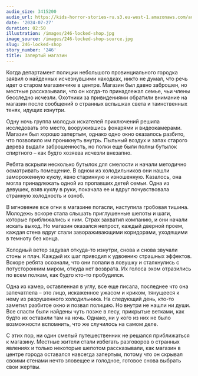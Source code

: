 ```yaml
---
audio_size: 3415200
audio_url: https://kids-horror-stories-ru.s3.eu-west-1.amazonaws.com/audio/246-locked-shop.mp3
date: '2024-07-27'
duration: 02:50
illustration: /images/246-locked-shop.jpg
image_source: /images/246-locked-shop-source.jpg
slug: 246-locked-shop
story_number: '246'
title: Запертый магазин
---
```


Когда департамент полиции небольшого провинциального городка заявил о найденных исчезнувшими находках, никто не думал, что речь идет о старом магазинчике в центре. Магазин был давно заброшен, но местные рассказывали, что он когда-то принадлежал семье, чьи члены бесследно исчезли. Охотники за привидениями обратили внимание на магазин после сообщений о странных вспышках света и таинственных тенях, идущих изнутри.

Одну ночь группа молодых искателей приключений решила исследовать это место, вооружившись фонарями и видеокамерами. Магазин был хорошо запертым, однако одно окно оказалось разбито, что позволило им проникнуть внутрь. Пыльный воздух и запах старого дерева выдали заброшенность, но полки еще были полны бутылок спиртного – как будто хозяева исчезли внезапно.

Ребята вскрыли несколько бутылок для смелости и начали методично осматривать помещение. В одном из холодильников они нашли замороженную куклу, явно старинную и изношенную. Казалось, она могла принадлежать одной из пропавших детей семьи. Одна из девушек, взяв куклу в руки, покачала ее и вдруг почувствовала странную холодность и озноб.

В мгновение все огни в магазине погасли, наступила гробовая тишина. Молодежь вскоре стала слышать приглушенные шепоты и шаги, которые приближались к ним. Страх захватил компанию, и они начали искать выход. Но магазин оказался непрост, каждый дверной проем, каждая стена вдруг стали завораживающими коридорами, уходящими в темноту без конца.

Холодный ветер задувал откуда-то изнутри, снова и снова звучали стоны и плач. Каждый их шаг приводил к удвоению страшных эффектов. Вскоре ребята осознали, что они попали в ловушку и сталкнулись с потусторонним миром, откуда нет возврата. Их голоса эхом отразились по всем полкам, как будто кто-то пробудился.

Одна из камер, оставленная в углу, все еще писала, последнее что она запечатлела – это лицо, искаженное ужасом и криком, тянущееся к нему из разрушенного холодильника. На следующий день, кто-то заметил разбитое окно и позвал полицию. Но внутри не нашли ни души. Все спасти были найдены чуть позже в лесу, прикрытые ветками, как будто их оставили там на ночь. Однако, ни у кого из них не было возможности вспомнить, что же случилось на самом деле.

С этих пор, ни один смелый путешественник не решался приближаться к магазину. Местные жители стали избегать разговоров о странных явлениях и только некоторые шепотом рассказывали, как магазин в центре города оставался навсегда запертым, потому что он скрывал своими стенами нечто зловещее и голодное, готовое снова выбрать свои жертвы.